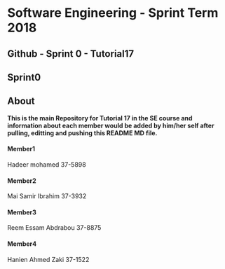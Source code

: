 
# **Software Engineering - Sprint Term 2018**
## Github - Sprint 0 - Tutorial17



## Sprint0

## About
   **This is the main Repository for Tutorial 17 in the SE course and information about each member would be added by him/her self after pulling, editting and pushing this README MD file.**

#### Member1  
Hadeer mohamed 37-5898

#### Member2  
Mai Samir Ibrahim 37-3932
 
#### Member3  
Reem Essam Abdrabou 37-8875

#### Member4  
Hanien Ahmed Zaki 37-1522
